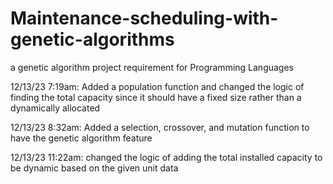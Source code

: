 # Maintenance-scheduling-with-genetic-algorithms

a genetic algorithm project requirement for Programming Languages

12/13/23 7:19am: Added a population function and changed the logic of finding the total capacity since it should have a fixed size rather than a dynamically allocated

12/13/23 8:32am: Added a selection, crossover, and mutation function to have the genetic algorithm feature

12/13/23 11:22am: changed the logic of adding the total installed capacity to be dynamic based on the given unit data